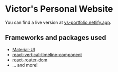 # Victor's Personal Website

<!-- ![Website Screenshot](src/assets/images/photo2.jpg) -->

You can find a live version at
[vs-portfolio.netlify.app](https://vs-portfolio.netlify.app).

## Frameworks and packages used

- [Material-UI](https://material-ui.com/)
- [react-vertical-timeline-component](https://github.com/stephane-monnot/react-vertical-timeline)
- [react-router-dom](https://github.com/remix-run/react-router)
- ... and more!
